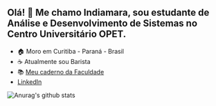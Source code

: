 
## Olá! 👋 Me chamo Indiamara, sou estudante de Análise e Desenvolvimento de Sistemas no Centro Universitário OPET.

 - 🏠 Moro em Curitiba - Paraná - Brasil
 - ☕ Atualmente sou Barista
 - 📚 <a href="https://www.notion.so/indiamara/An-lise-e-Desenvolvimento-de-Sistemas-bd6e80e0fb3c415ca165ee4cc0117e2a"> Meu caderno da Faculdade</a>
 - [LinkedIn](https://www.linkedin.com/in/indiamaraenes/ "LinkedIn")

![Anurag's github stats](https://github-readme-stats.vercel.app/api?username=indiamaraenes&show_icons=true&theme=gruvbox)
